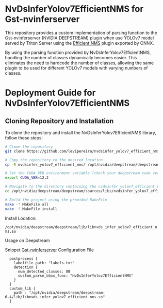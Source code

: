 # NvDsInferYolov7EfficientNMS for Gst-nvinferserver

This repository provides a custom implementation of parsing function to the Gst-nvinferserver (NVIDIA DEEPSTREAM) plugin when use YOLOv7 model served by Triton Server using the [Efficient NMS](https://github.com/NVIDIA/TensorRT/tree/master/plugin/efficientNMSPlugin) plugin exported by ONNX.


By using the parsing function provided by NvDsInferYolov7EfficientNMS, handling the number of classes dynamically becomes easier. This eliminates the need to hardcode the number of classes, allowing the same plugin to be used for different YOLOv7 models with varying numbers of classes.


# Deployment Guide for NvDsInferYolov7EfficientNMS

## Cloning Repository and Installation

To clone the repository and install the NvDsInferYolov7EfficientNMS library, follow these steps:


```bash
# Clone the repository
git clone https://github.com/levipereira/nvdsinfer_yolov7_efficient_nms.git

# Copy the repository to the desired location
cp -R nvdsinfer_yolov7_efficient_nms/ /opt/nvidia/deepstream/deepstream/sources/libs/

# Set the CUDA_VER environment variable (check your deepstream cuda version.  The DS 6.4 use cuda 12.2)
export CUDA_VER=12.2

# Navigate to the directory containing the nvdsinfer_yolov7_efficient_nms library
cd /opt/nvidia/deepstream/deepstream/sources/libs/nvdsinfer_yolov7_efficient_nms

# Build the project using the provided MakeFile
make -f MakeFile all
make -f MakeFile install

```
Install Location:

`/opt/nvidia/deepstream/deepstream/lib/libnvds_infer_yolov7_efficient_nms.so`

Usage on Deepstream

Snippet [Gst-nvinferserver](https://docs.nvidia.com/metropolis/deepstream/dev-guide/text/DS_plugin_gst-nvinferserver.html)  Configuration File
```
  postprocess {
    labelfile_path: "labels.txt"
    detection {
      num_detected_classes: 80
      custom_parse_bbox_func: "NvDsInferYolov7EfficientNMS"
    }
  }
  custom_lib {
    path : "/opt/nvidia/deepstream/deepstream-6.4/lib/libnvds_infer_yolov7_efficient_nms.so"
  }
```

